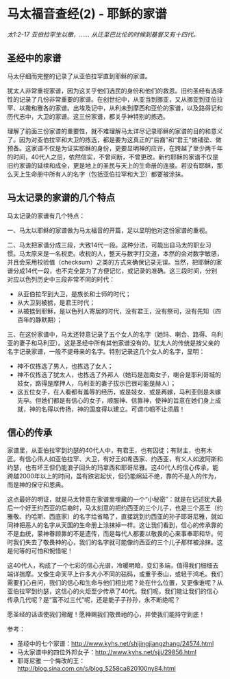 # 马太福音查经(2) - 耶稣的家谱

*太1:2-17 亚伯拉罕生以撒，...... 从迁至巴比伦的时候到基督又有十四代。*

## 圣经中的家谱

马太仔细而完整的记录了从亚伯拉罕直到耶稣的家谱。

犹太人非常重视家谱，因为这关乎他们选民的身份和他们的救恩。旧约圣经有选择性的记录了几份非常重要的家谱。在创世纪中，从亚当到挪亚，又从挪亚到亚伯拉罕、以撒和雅各的家谱。出埃及记中，从利未到摩西和亚伦的家谱，以及路得记和历代志中，大卫的家谱。这三份家谱，都关乎神特别的拣选。

理解了前面三份家谱的重要性，就不难理解马太详尽记录耶稣的家谱的目的和意义了。因为对亚伯拉罕和大卫的拣选，都是要为这真正的“后裔”和“君王”做铺垫、做预备。这家谱不仅是为证实耶稣的身份，更要显明神的应许，在跨越了至少两千年的时间，40代人之后，依然信实，不曾间断，不曾更改。新约耶稣的家谱不仅是旧约家谱的延续和成全，更是地上的圣民与天上的生命册的连接。若没有耶稣，那么天上生命册中所有人的名字（包括亚伯拉罕和大卫）都要被涂抹。

## 马太记录的家谱的几个特点

马太记录的家谱有几个特点：

一、马太以耶稣的家谱做为马太福音的开篇，足以显明他对这份家谱的重视。

二、马太把家谱分成三段，大致14代一段。这种分法，可能出自马太的职业习惯。马太原来是一名税吏。收税的人，整天与数字打交道，本然的会对数字敏感，并且会采用校验值（checksum）之类的方式来确保记录无误。当然，把耶稣的家谱分成14代一段，也不完全是为了方便记忆，或记录的准确。这三段时间，分别对应以色列历史中三段非常不同的时代：

- 从亚伯拉罕到大卫，是族长和士师的时代；
- 从大卫到被掳，是君王时代；
- 从被掳到耶稣，是以色列人寄居的时代，没有君王，没有祭司，没有先知（四百年的静默期）；

三、在这份家谱中，马太还特意记录了五个女人的名字（她玛、喇合、路得、乌利亚的妻子和马利亚）。这是圣经中所有其他家谱没有的。犹太人的传统是按父亲的名字记录家谱，一般不提母亲的名字。特别记录这几个女人的名字，显明：

- 神不仅拣选了男人，也拣选了女人；
- 神不仅拣选了犹太人，也拣选了外邦人（她玛是迦南女子，喇合是耶利哥城的妓女，路得是摩押人，乌利亚的妻子拔示巴很可能是赫人）；
- 这五位女子，在人看都有羞辱的经历，或是妓女、或是再嫁，马利亚则是未嫁先孕。但她们都是有信心的女子，顺服神、信靠神，使神的旨意在她们身上成就，神的名得以传扬，神的国度得以建立。可谓巾帼不让须眉！

## 信心的传承

家谱里，从亚伯拉罕到约瑟的40代人中，有君王，也有囚徒；有财主，也有木匠。有信心伟人如亚伯拉罕、大卫，有好王如希西家、约西亚，有义人如波阿斯和约瑟，也有坏王但仍能浪子回头的玛拿西和耶哥尼雅。这40代人的信心传承，能跨越2000年以上的时间，虽有跌宕起伏，但仍能绵延不绝，靠的不是人的作为，而是神的保守和恩典。

这点最好的明证，就是马太特意在家谱里埋藏的一个“小秘密”：就是在记述犹大最后一个好王约西亚的后裔时，马太刻意的把约西亚的三个儿子，也是三个恶王（约雅敬、约哈斯、西底家）的名字给省略了，直接跳到约西亚的孙子耶哥尼雅，就如同神把恶人的名字从天国的生命册上涂抹掉一样。这让我们看到，信心的传承靠的不是血统，蒙神眷顾靠的不是遗传，而是每代人都要以敬畏的心来事奉耶和华。何时我们失去了敬畏神的心，我们的名字就可能像约西亚的三个儿子那样被涂抹。这是何等的可怕和惋惜呢！

这40代人，构成了一个七彩的信心光谱，冷暖明暗，变幻多端，值得我们细细去端详揣摩。又像生命天平上许多大小不同的砝码，或重于泰山，或轻于鸿毛。我们需要扪心自问，我们的信心和生命与他们相比呢？处在什么位置，又更像谁呢？从亚伯拉罕到约瑟，这信心的火炬至少传承了40代。我们呢，我们能让我们的信心传承几代呢？是“富不过三代”呢，还是能子子孙孙，永不断绝呢？

愿圣经的话语使我们儆醒！愿神赐我们敬畏祂的心，并使我们能持守到底！



参考：

- 圣经中的七个家谱：http://www.kyhs.net/shijingjiangzhang/24574.html
- 马太家谱中的四位外邦女子：http://www.kyhs.net/sjjj/29856.html
- 耶哥尼雅 一个悔改的王：http://blog.sina.com.cn/s/blog_5258ca820100ny84.html



